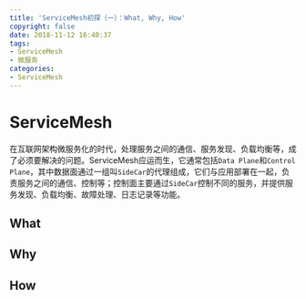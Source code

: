 ```yaml
---
title: 'ServiceMesh初探（一）：What, Why, How'
copyright: false
date: 2018-11-12 16:40:37
tags:
- ServiceMesh
- 微服务
categories:
- ServiceMesh
---
```


# ServiceMesh

在互联网架构微服务化的时代，处理服务之间的通信、服务发现、负载均衡等，成了必须要解决的问题。ServiceMesh应运而生，它通常包括`Data Plane`和`Control Plane`，其中数据面通过一组叫`SideCar`的代理组成，它们与应用部署在一起，负责服务之间的通信、控制等；控制面主要通过`SideCar`控制不同的服务，并提供服务发现、负载均衡、故障处理、日志记录等功能。

<!-- more -->

## What

## Why

## How
